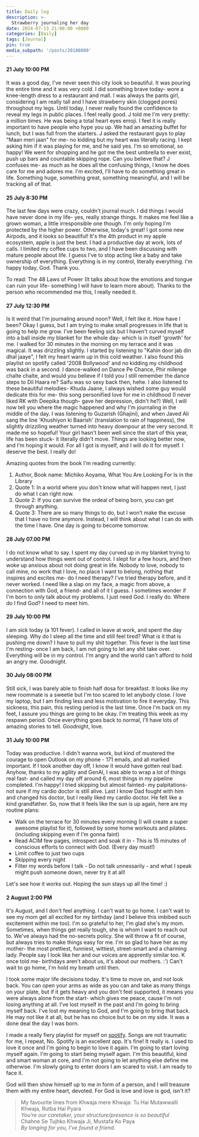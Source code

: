 ```yaml
---
title: Daily log
description: >-
  Strawberry journaling her day 
date: 2024-07-13 21:00:00 +0800
categories: [Daily]
tags: [Journal]
pin: true
media_subpath: '/posts/20180809'
---
```


#### 21 July 10:00 PM
It was a good day, I've never seen this city look so beautiful. It was pouring the entire time and it was very cold. I did something brave today- wore a knee-length dress to a restaurant and mall. I was always the pants girl, considering I am really tall and I have strawberry skin (clogged pores) throughout my legs. Until today, I never really found the confidence to reveal my legs in public places. I feel really good. J told me I'm very pretty: a million times. He was being a total heart eyes emoji. I feel it is really important to have people who hype you up. We had an amazing buffet for lunch, but I was full from the starters. J asked the restaurant guys to play "Maan meri jaan" for me- no kidding but my heart was literally racing. I kept asking him if it was playing for me, and he said yes. I'm so emotional, so happy! We went for shopping and he got me the best umbrella to ever exist, push up bars and countable skipping rope. Can you believe that? J confuses me- as much as he does all the confusing things, I know he does care for me and adores me. I'm excited, I'll have to do something great in life. Something huge, something great, something meaningful, and I will be tracking all of that.


#### 25 July 8:30 PM
The last few days were crazy, couldn't journal much. I did things I would have never done in my life- yes, really strange things. It makes me feel like a grown woman, a little irresponsible one though. I'm only hoping I'm protected by the higher power. Otherwise, today's great! I got some new Airpods, and it looks so beautiful! It's the 4th product in my apple ecosystem, apple is just the best. I had a productive day at work, lots of calls. I limited my coffee cups to two, and I have been discussing with mature people about life. I guess I've to stop acting like a baby and take ownership of everything. Everything is in my control, literally everything. I'm happy today, God. Thank you. 

To read: The 48 Laws of Power (It talks about how the emotions and tongue can ruin your life- something I will have to learn more about). Thanks to the person who recommended me this, I really needed it. 

#### 27 July 12:30 PM
Is it weird that I'm journaling around noon? Well, I felt like it. How have I been? Okay I guess, but I am trying to make small progresses in life that is going to help me grow. I've been feeling sick but I haven't curved myself into a ball inside my blanket for the whole day- which is in itself 'growth' for me. I walked for 30 minutes in the morning on my terrace and it was magical. It was drizzling slightly. I started by listening to "Kahin door jab din dhal jaaye", I felt my heart warm up in this cold weather. I also found this playlist on spotify called '2008 Bollywood' and no kidding my childhood was back in a second. I dance-walked on Dance Pe Chance, Phir milenge chalte chalte, and would you believe if I told you I still remember the dance steps to Dil Haara re? Saifu was so sexy back then, hehe. I also listened to these beautiful melodies- Khuda Jaane, I always wished some guy would dedicate this for me- this song personified love for me in childhood (I never liked RK with Deepika though- gave her depression, didn't he?) Well, I will now tell you where the magic happened and why I'm journaling in the middle of the day. I was listening to Guzarish (Ghajini), and when Javed Ali sang the line 'Khushiyon ki Baarish' (translation to rain of happiness), the slightly drizziling weather turned into heavy downpour at the very second. It made me so hopeful! Your girl hasn't been well since the start of this year, life has been stuck- it literally didn't move. Things are looking better now, and I'm hoping it would. For all I got is myself, and I will do it for myself. I deserve the best. I really do!

Amazing quotes from the book I'm reading currently:
1. Author, Book name: Michiko Aoyama, What You Are Looking For Is in the Library
2. Quote 1: In a world where you don't know what will happen next, I just do what I can right now.
3. Quote 2: If you can survive the ordeal of being born, you can get through anything.
4. Quote 3: There are so many things to do, but I won’t make the excuse that I have no time anymore. Instead, I will think about what I can do with the time I have. One day is going to become tomorrow.

#### 28 July 07.00 PM
I do not know what to say. I spent my day curved up in my blanket trying to understand how things went out of control. I slept for a few hours, and then woke up anxious about not doing great in life. Nobody to love, nobody to call mine, no work that I love, no place I want to belong, nothing that inspires and excites me- do I need therapy? I've tried therapy before, and it never worked. I need like a slap on my face, a magic from above, a connection with God, a friend- and all of it I guess. I sometimes wonder if I'm born to only talk about my problems. I just need God. I really do. Where do I find God? I need to meet him. 

#### 29 July 10:00 PM
I am sick today (a 101 fever). I called in leave at work, and spent the day sleeping. Why do I sleep all the time and still feel tired? What is it that is pushing me down? I have to pull my shit together. This fever is the last time I'm resting- once I am back, I am not going to let any shit take over. Everything will be in my control. I'm angry and the world can't afford to hold an angry me. Goodnight. 

#### 30 July 08:00 PM
Still sick, I was barely able to finish half dosa for breakfast. It looks like my new roommate is a sweetie but I'm too scared to let anybody close. I love my laptop, but I am finding less and less motivation to fire it everyday. This sickness, this pain, this resting period is the last time. Once I'm back on my feet, I assure you things are going to be okay. I'm treating this week as my respawn period. Once everything goes back to normal, I'll have lots of amazing stories to tell. Goodnight, love. 

#### 31 July 10:00 PM
Today was productive. I didn't wanna work, but kind of mustered the courage to open Outlook on my phone - 171 emails, and all marked important. If I took another day off, I know it would have gotten real bad. Anyhow, thanks to my agility and GenAI, I was able to wrap a lot of things real fast- and called my day off around 6, most things in my pipeline completed. I'm happy! I tried skipping but almost fainted- my palpitations- not sure if my cardio doctor is still alive. Last I know Dad fought with him and changed his doctor, but I really liked my cardio doctor. He felt like a kind grandfather. So, now that it feels like the sun is up again, here are my routine plans:

- Walk on the terrace for 30 minutes every morning (I will create a super awesome playlist for it), followed by some home workouts and pilates. (including skipping even if I'm gonna faint)
- Read ACIM few pages, introspect and soak it in - This is 15 minutes of conscious efforts to connect with God. (Every day must!)
- Limit coffee to just two cups
- Skipping every night
- Filter my words before I talk - Do not talk unnessarily - and what I speak might push someone down, never try it at all!

Let's see how it works out. Hoping the sun stays up all the time! :) 

#### 2 August 2:00 PM
It's August, and I don't feel anything. I can't wait to go home. I can't wait to see my mom get all excited for my birthday (and I believe this imbibed such excitement within me too). I'm so grateful to her, I'm glad she's my mom. Sometimes, when things get really tough, she is whom I want to reach out to. We've always had the no-secrets policy. She will throw a fit of course, but always tries to make things easy for me. I'm so glad to have her as my mother- the most prettiest, funniest, wittiest, street-smart and a charming lady. People say I look like her and our voices are apprently similar too. K once told me- birthdays aren't about us, it's about our mothers. :') Can't wait to go home, I'm hold my breath until then. 

I took some major life decisions today. It's time to move on, and not look back. You can open your arms as wide as you can and take as many things on your plate, but if it gets heavy and you don't feel supported, it means you were always alone from the start- which gives me peace, cause I'm not losing anything at all. I've lost myself in the past and I'm going to bring myself back. I've lost my meaning to God, and I'm going to bring that back. He may not like it at all, but he has no choice but to be on my side. It was a done deal the day I was born. 

I made a really fiery playlist for myself on [spotify](https://open.spotify.com/playlist/6MeuNu1CbKwReCoqQllOxA?si=04724d1035054c8d). Songs are not traumatic for me, I repeat, No. Spotify is an excellent app. It's fine! It really is. I used to love it once and I'm going to begin to love it again. I'm going to start loving myself again. I'm going to start being myself again. I'm this beautiful, kind and smart woman at core, and I'm not going to let anything else define me otherwise. I'm slowly going to enter doors I am scared to visit. I am ready to face it. 

God will then show himself up to me in form of a person, and I will treasure them with my entire heart, devoted. For God is love and love is god, isn't it?

>My favourite lines from Khwaja mere Khwaja: 
Tu Hai Mutawwalli Khwaja, Rutba Hai Pyara<br>
_You're our caretaker, your structure/presence is so beautiful_<br>
Chahne Se Tujhko Khwaja Ji, Mustafa Ko Paya<br>
_By longing for you, I've found a friend_.

[nodejs]: https://nodejs.org/
[starter]: https://github.com/cotes2020/chirpy-starter
[pages-workflow-src]: https://docs.github.com/en/pages/getting-started-with-github-pages/configuring-a-publishing-source-for-your-github-pages-site#publishing-with-a-custom-github-actions-workflow
[latest-tag]: https://github.com/cotes2020/jekyll-theme-chirpy/tags